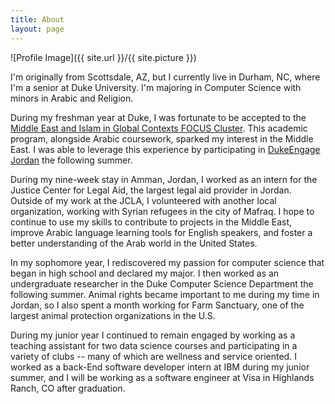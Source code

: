 ```yaml
---
title: About
layout: page
---
```

![Profile Image]({{ site.url }}/{{ site.picture }})

<p> I'm originally from Scottsdale, AZ, but I currently live in Durham, NC, where I'm a senior at Duke University. I'm majoring in Computer Science with minors in Arabic and Religion.

<p> During my freshman year at Duke, I was fortunate to be accepted to the <a href = "https://focus.duke.edu/clusters-courses/middle-east-islam-global-contexts"> Middle East and Islam in Global Contexts FOCUS Cluster</a>. This academic program, alongside Arabic coursework, sparked my interest in the Middle East. I was able to leverage this experience by participating in <a href = "https://dukeengage.duke.edu/program/jordan/"> DukeEngage Jordan</a> the following summer.

<p> During my nine-week stay in Amman, Jordan, I worked as an intern for the Justice Center for Legal Aid, the largest legal aid provider in Jordan. Outside of my work at the JCLA, I volunteered with another local organization, working with Syrian refugees in the city of Mafraq. I hope to continue to use my skills to contribute to projects in the Middle East, improve Arabic language learning tools for English speakers, and foster a better understanding of the Arab world in the United States.</p>

<p> In my sophomore year, I rediscovered my passion for computer science that began in high school and declared my major. I then worked as an undergraduate researcher in the Duke Computer Science Department the following summer. Animal rights became important to me during my time in Jordan, so I also spent a month working for Farm Sanctuary, one of the largest animal protection organizations in the U.S.

<p> During my junior year I continued to remain engaged by working as a teaching assistant for two data science courses and participating in a variety of clubs -- many of which are wellness and service oriented. I worked as a back-End software developer intern at IBM during my junior summer, and I will be working as a software engineer at Visa in Highlands Ranch, CO after graduation.